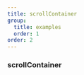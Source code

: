 ```yaml
---
title: scrollContainer
group:
  title: examples
  order: 1
order: 2
---
```


### scrollContainer

<code src="../examples/scroll-container.tsx"></code>
